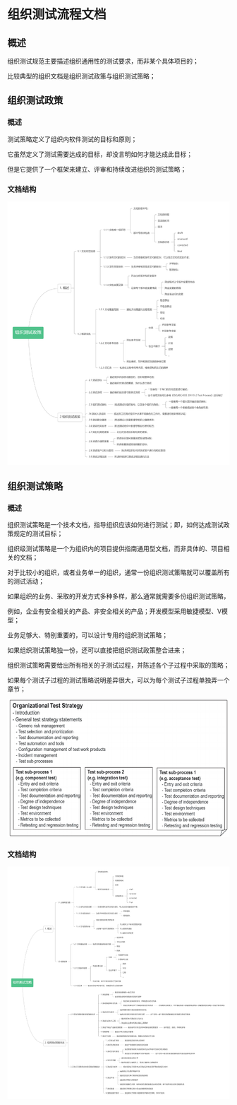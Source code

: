 # 组织测试流程文档

## 概述

组织测试规范主要描述组织通用性的测试要求，而非某个具体项目的；

比较典型的组织文档是组织测试政策与组织测试策略；

## 组织测试政策

### 概述

测试策略定义了组织内软件测试的目标和原则；

它虽然定义了测试需要达成的目标，却没言明如何才能达成此目标；

但是它提供了一个框架来建立、评审和持续改进组织的测试策略；

### 文档结构

![](../../../../.gitbook/assets/zu-zhi-ce-shi-zheng-ce-.png)



## 组织测试策略

### 概述

组织测试策略是一个技术文档，指导组织应该如何进行测试；即，如何达成测试政策规定的测试目标；

组织级测试策略是一个为组织内的项目提供指南通用型文档，而非具体的、项目相关的文档；



对于比较小的组织，或者业务单一的组织，通常一份组织测试策略就可以覆盖所有的测试活动；

如果组织的业务、采取的开发方式多种多样，那么通常就需要多份组织测试策略，

例如，企业有安全相关的产品、非安全相关的产品；开发模型采用敏捷模型、V模型；

业务足够大、特别重要的，可以设计专用的组织测试策略；

如果组织测试策略独一份，还可以直接把组织测试政策整合进来；



组织测试策略需要给出所有相关的子测试过程，并陈述各个子过程中采取的策略；

如果每个测试子过程的测试策略说明差异很大，可以为每个测试子过程单独弄一个章节；

![&#x7EC4;&#x7EC7;&#x6D4B;&#x8BD5;&#x7B56;&#x7565;&#x793A;&#x4F8B;](../../../../.gitbook/assets/image%20%28102%29.png)

### 文档结构

![&#x7EC4;&#x7EC7;&#x6D4B;&#x8BD5;&#x7B56;&#x7565;&#x6587;&#x6863;&#x7ED3;&#x6784;](../../../../.gitbook/assets/test-strategy.png)

